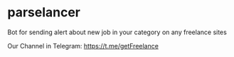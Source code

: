 # parselancer
Bot for sending alert about new job in your category on any freelance sites

Our Channel in Telegram:
https://t.me/getFreelance
